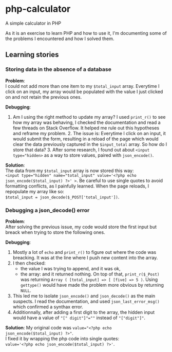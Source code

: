 # php-calculator

A simple calculator in PHP

As it is an exercise to learn PHP and how to use it, I'm documenting some of the problems I encountered and how I solved them.

## Learning stories

### Storing data in the absence of a database

**Problem**:  
I could not add more than one item to my `$total_input` array. Everytime I click on an input, my array would be populated with the value I just clicked on and not retain the previous ones.

**Debugging**:

1.  Am I using the right method to update my array? I used `print_r()` to see how my array was behaving, I checked the documentation and read a few threads on Stack Overflow. It helped me rule out this hypotheses and reframe my problem. 2. The issue is: Everytime I click on an input, it would submit the form, resulting in a reload of the page which would clear the data previously captured in the `$input_total` array. So how do I store that data? 3. After some research, I found out about `<input type="hidden>` as a way to store values, paired with `json_encode()`.

**Solution**:  
The data from my `$total_input` array is now stored this way:  
`<input type="hidden" name="total_input" value='<?php echo json_encode($total_input) ?>' >`.
Be careful to use single quotes to avoid formatting conflicts, as I painfully learned.
When the page reloads, I repopulate my array like so:  
`$total_input = json_decode($_POST['total_input'])`.

### Debugging a json_decode() error

**Problem**:  
After solving the previous issue, my code would store the first input but breack when trying to store the following ones.

**Debugging**:

1. Mostly a lot of `echo` and `print_r()` to figure out where the code was breacking. It was at the line where I push new content into the array.
2. I then checked:
   - the value I was trying to append, and it was ok,
   - the array: and it returned nothing.
     On top of that, `print_r($_Post)` was returning `Array ( [total_input] => [ [five] => 5 )`. Using `gettype()` would have made the problem more obvious by returning `NULL`.
3. This led me to isolate `json_encode()` and `json_decode()` as the main suspects. I read the documentation, and used `json_last_error_msg()` which confirmed a synthax error.
4. Additionnally, after adding a first digit to the array, the hidden input would have a value of `"[" digit"]"=""` instead of `"["digit"]"`.

**Solution**:
My original code was `value="<?php echo json_encode($total_input) ?>"`.  
I fixed it by wrapping the php code into single quotes:  
`value='<?php echo json_encode($total_input) ?>'`.
